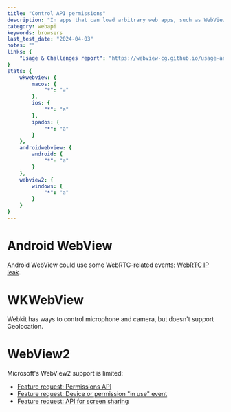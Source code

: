 ```yaml
---
title: "Control API permissions"
description: "In apps that can load arbitrary web apps, such as WebView-powered browsers, it is desirable to give users control over website permissions via custom native UI."
category: webapi
keywords: browsers
last_test_date: "2024-04-03"
notes: ""
links: {
    "Usage & Challenges report": "https://webview-cg.github.io/usage-and-challenges/#control-api-permissions",
}
stats: {
    wkwebview: {
		macos: {
			"*": "a"
		},
		ios: {
			"*": "a"
		},
        ipados: {
            "*": "a"
        }
	},
    androidwebview: {
        android: {
            "*": "a"
        }
    },
    webview2: {
        windows: {
            "*": "a"
        }
    }
}
---
```


# Android WebView

Android WebView could use some WebRTC-related events: [WebRTC IP leak](https://github.com/duckduckgo/Android/issues/429).

# WKWebView

Webkit has ways to control microphone and camera, but doesn't support Geolocation.

# WebView2

Microsoft's WebView2 support is limited:

* [Feature request: Permissions API](https://github.com/MicrosoftEdge/WebView2Feedback/issues/2427)
* [Feature request: Device or permission "in use" event](https://github.com/MicrosoftEdge/WebView2Feedback/issues/2428)
* [Feature request: API for screen sharing](https://github.com/MicrosoftEdge/WebView2Feedback/issues/2442)
